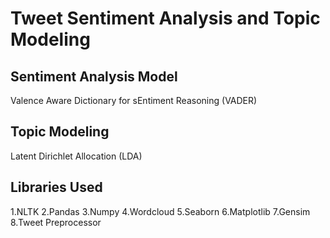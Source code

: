 # Tweet Sentiment Analysis and Topic Modeling

## Sentiment Analysis Model

Valence Aware Dictionary for sEntiment Reasoning (VADER)

## Topic Modeling

Latent Dirichlet Allocation (LDA)

## Libraries Used
1.NLTK
2.Pandas
3.Numpy
4.Wordcloud
5.Seaborn
6.Matplotlib
7.Gensim
8.Tweet Preprocessor
